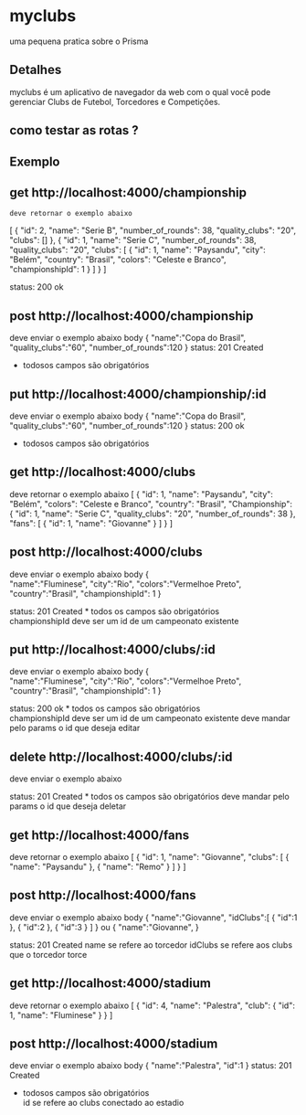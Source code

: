# myclubs

uma pequena pratica sobre o Prisma

## Detalhes

myclubs é um aplicativo de navegador da web com o qual você pode gerenciar Clubs de Futebol, Torcedores e Competições.

## como testar as rotas ?
## Exemplo


## get http://localhost:4000/championship
  
    deve retornar o exemplo abaixo
[
  {
    "id": 2,
    "name": "Serie B",
    "number_of_rounds": 38,
    "quality_clubs": "20",
    "clubs": []
  },
  {
    "id": 1,
    "name": "Serie C",
    "number_of_rounds": 38,
    "quality_clubs": "20",
    "clubs": [
      {
        "id": 1,
        "name": "Paysandu",
        "city": "Belém",
        "country": "Brasil",
        "colors": "Celeste e Branco",
        "championshipId": 1
      }
    ]
  }
]

 status: 200 ok

## post http://localhost:4000/championship
  
  deve enviar o exemplo abaixo
  body
  {
    "name":"Copa do Brasil",
    "quality_clubs":"60",
    "number_of_rounds":120
  }
  status: 201 Created
  * todosos campos são obrigatórios 

  ## put http://localhost:4000/championship/:id
  
  deve enviar o exemplo abaixo
  body
  {
    "name":"Copa do Brasil",
    "quality_clubs":"60",
    "number_of_rounds":120
  }
  status: 200 ok
  * todosos campos são obrigatórios 

## get http://localhost:4000/clubs

  deve retornar o exemplo abaixo
[
  {
    "id": 1,
    "name": "Paysandu",
    "city": "Belém",
    "colors": "Celeste e Branco",
    "country": "Brasil",
    "Championship": {
      "id": 1,
      "name": "Serie C",
      "quality_clubs": "20",
      "number_of_rounds": 38
    },
    "fans": [
      {
        "id": 1,
        "name": "Giovanne"
      }
    ]
  }
]

## post http://localhost:4000/clubs

  deve enviar o exemplo abaixo
  body
  {  
    "name":"Fluminese",
    "city":"Rio",
    "colors":"Vermelhoe Preto",
    "country":"Brasil",
    "championshipId": 1
  }
 
  status: 201 Created
    * todos os campos são obrigatórios  
    championshipId deve ser um id de um campeonato existente


## put http://localhost:4000/clubs/:id

  deve enviar o exemplo abaixo
  body
  {  
    "name":"Fluminese",
    "city":"Rio",
    "colors":"Vermelhoe Preto",
    "country":"Brasil",
    "championshipId": 1
  }
 
  status: 200 ok
    * todos os campos são obrigatórios  
    championshipId deve ser um id de um campeonato existente
    deve mandar pelo params o id que deseja editar 


## delete http://localhost:4000/clubs/:id

  deve enviar o exemplo abaixo
 
 
  status: 201 Created
    * todos os campos são obrigatórios 
    deve mandar pelo params o id que deseja deletar 
    

## get http://localhost:4000/fans

  deve retornar o exemplo abaixo
[
  {
    "id": 1,
    "name": "Giovanne",
    "clubs": [
      {
        "name": "Paysandu"
      },
      {
        "name": "Remo"
      }
    ]
  }
]

## post http://localhost:4000/fans

  deve enviar o exemplo abaixo
  body
{
  "name":"Giovanne",
  "idClubs":[
    {
      "id":1
    },
    {
      "id":2
    },
    {
      "id":3
    }
  ]
}
ou 
{
  "name":"Giovanne",
}
 
  status: 201 Created
  name se refere ao torcedor 
  idClubs se refere aos clubs que o torcedor torce

  ## get http://localhost:4000/stadium

  deve retornar o exemplo abaixo
  [
    {
    "id": 4,
    "name": "Palestra",
    "club": {
      "id": 1,
      "name": "Fluminese"
    }
  }
]

## post http://localhost:4000/stadium

  deve enviar o exemplo abaixo
  body
{
 "name":"Palestra",
 "id":1
}
  status: 201 Created
  * todosos campos são obrigatórios  
  id se refere ao clubs conectado ao estadio
   

    



  
 

 

 